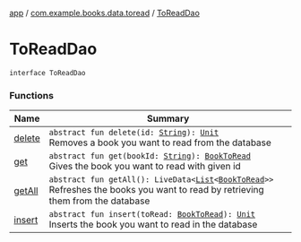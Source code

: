 [app](../../index.md) / [com.example.books.data.toread](../index.md) / [ToReadDao](./index.md)

# ToReadDao

`interface ToReadDao`

### Functions

| Name | Summary |
|---|---|
| [delete](delete.md) | `abstract fun delete(id: `[`String`](https://kotlinlang.org/api/latest/jvm/stdlib/kotlin/-string/index.html)`): `[`Unit`](https://kotlinlang.org/api/latest/jvm/stdlib/kotlin/-unit/index.html)<br>Removes a book you want to read from the database |
| [get](get.md) | `abstract fun get(bookId: `[`String`](https://kotlinlang.org/api/latest/jvm/stdlib/kotlin/-string/index.html)`): `[`BookToRead`](../-book-to-read/index.md)<br>Gives the book you want to read with given id |
| [getAll](get-all.md) | `abstract fun getAll(): LiveData<`[`List`](https://kotlinlang.org/api/latest/jvm/stdlib/kotlin.collections/-list/index.html)`<`[`BookToRead`](../-book-to-read/index.md)`>>`<br>Refreshes the books you want to read by retrieving them from the database |
| [insert](insert.md) | `abstract fun insert(toRead: `[`BookToRead`](../-book-to-read/index.md)`): `[`Unit`](https://kotlinlang.org/api/latest/jvm/stdlib/kotlin/-unit/index.html)<br>Inserts the book you want to read in the database |
